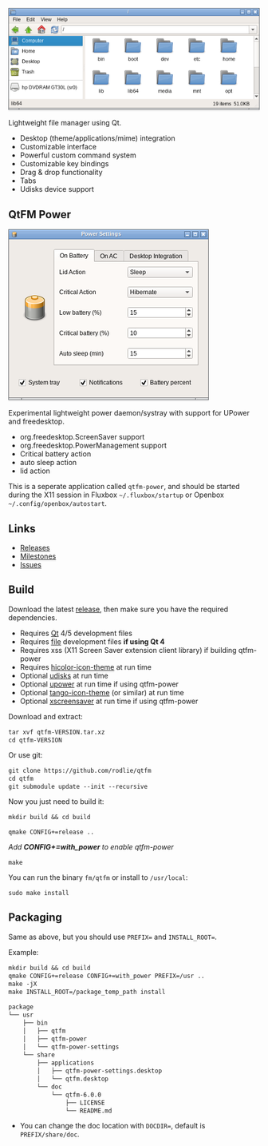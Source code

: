 ![screenshot](qtfm.png)

Lightweight file manager using Qt.

 * Desktop (theme/applications/mime) integration
 * Customizable interface
 * Powerful custom command system
 * Customizable key bindings
 * Drag & drop functionality
 * Tabs
 * Udisks device support

## QtFM Power

![screenshot2](qtfm-power.png)

Experimental lightweight power daemon/systray with support for UPower and freedesktop.

 * org.freedesktop.ScreenSaver support
 * org.freedesktop.PowerManagement support
 * Critical battery action
 * auto sleep action
 * lid action
   
This is a seperate application called ``qtfm-power``, and should be started during the X11 session in Fluxbox ``~/.fluxbox/startup`` or Openbox ``~/.config/openbox/autostart``.

## Links

 * [Releases](https://github.com/rodlie/qtfm/releases)
 * [Milestones](https://github.com/rodlie/qtfm/milestones)
 * [Issues](https://github.com/rodlie/qtfm/issues)
 
## Build

Download the latest [release](https://github.com/rodlie/qtfm/releases), then make sure you have the required dependencies.

* Requires [Qt](http://qt.io) 4/5 development files
* Requires [file](http://darwinsys.com/file/) development files **if using Qt 4**
* Requires xss (X11 Screen Saver extension client library) if building qtfm-power
* Requires [hicolor-icon-theme](https://www.freedesktop.org/wiki/Software/icon-theme/) at run time
* Optional [udisks](https://www.freedesktop.org/wiki/Software/udisks/) at run time
* Optional [upower](https://upower.freedesktop.org/) at run time if using qtfm-power
* Optional [tango-icon-theme](http://tango.freedesktop.org) (or similar) at run time
* Optional [xscreensaver](https://www.jwz.org/xscreensaver/) at run time if using qtfm-power

Download and extract:
```
tar xvf qtfm-VERSION.tar.xz
cd qtfm-VERSION
```

Or use git:
```
git clone https://github.com/rodlie/qtfm
cd qtfm
git submodule update --init --recursive
```

Now you just need to build it:

```
mkdir build && cd build
```

```
qmake CONFIG+=release ..
```
_Add **CONFIG+=with_power** to enable qtfm-power_

```
make
```

You can run the binary ``fm/qtfm`` or install to ``/usr/local``:
```
sudo make install
```

## Packaging

Same as above, but you should use ``PREFIX=`` and ``INSTALL_ROOT=``.

Example:

```
mkdir build && cd build
qmake CONFIG+=release CONFIG+=with_power PREFIX=/usr ..
make -jX
make INSTALL_ROOT=/package_temp_path install
```
```
package
└── usr
    ├── bin
    │   ├── qtfm
    │   ├── qtfm-power
    │   └── qtfm-power-settings
    └── share
        ├── applications
        │   ├── qtfm-power-settings.desktop
        │   └── qtfm.desktop
        └── doc
            └── qtfm-6.0.0
                ├── LICENSE
                └── README.md
```
* You can change the doc location with ``DOCDIR=``, default is ``PREFIX/share/doc``.
